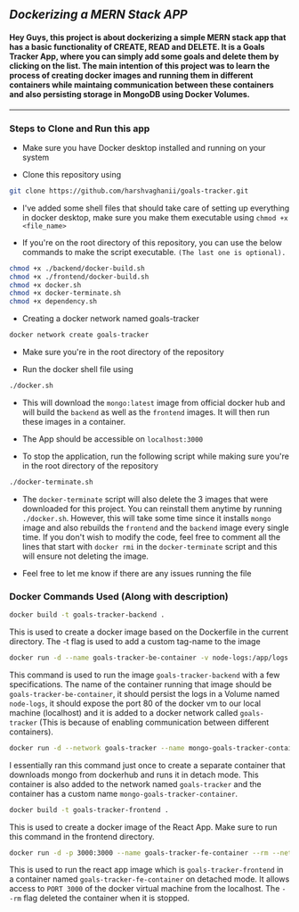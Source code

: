 ## ***Dockerizing a MERN Stack APP***

#### Hey Guys, this project is about dockerizing a simple MERN stack app that has a basic functionality of CREATE, READ and DELETE. It is a Goals Tracker App, where you can simply add some goals and delete them by clicking on the list. The main intention of this project was to learn the process of creating docker images and running them in different containers while maintaing communication between these containers and also persisting storage in MongoDB using Docker Volumes.

---

### Steps to Clone and Run this app

- Make sure you have Docker desktop installed and running on your system

- Clone this repository using 
```bash
git clone https://github.com/harshvaghanii/goals-tracker.git
```

- I've added some shell files that should take care of setting up everything in docker desktop, make sure you make them executable using `chmod +x <file_name>`

- If you're on the root directory of this repository, you can use the below commands to make the script executable. `(The last one is optional).`

```bash
chmod +x ./backend/docker-build.sh
chmod +x ./frontend/docker-build.sh
chmod +x docker.sh
chmod +x docker-terminate.sh
chmod +x dependency.sh
```

- Creating a docker network named goals-tracker

```bash
docker network create goals-tracker
```

- Make sure you're in the root directory of the repository

- Run the docker shell file using
```bash 
./docker.sh
```

- This will download the `mongo:latest` image from official docker hub and will build the `backend` as well as the `frontend` images. It will then run these images in a container.

- The App should be accessible on `localhost:3000`

- To stop the application, run the following script while making sure you're in the root directory of the repository
```bash
./docker-terminate.sh
```

- The `docker-terminate` script will also delete the 3 images that were downloaded for this project. You can reinstall them anytime by running `./docker.sh`. However, this will take some time since it installs `mongo` image and also rebuilds the `frontend` and the `backend` image every single time. If you don't wish to modify the code, feel free to comment all the lines that start with `docker rmi` in the `docker-terminate` script and this will ensure not deleting the image.

- Feel free to let me know if there are any issues running the file


### Docker Commands Used (Along with description)

```bash
docker build -t goals-tracker-backend .
```

This is used to create a docker image based on the Dockerfile in the current directory. The -t flag is used to add a custom tag-name to the image

```bash
docker run -d --name goals-tracker-be-container -v node-logs:/app/logs -p 80:80 --rm --network goals-tracker goals-tracker-backend
```

This command is used to run the image `goals-tracker-backend` with a few specifications. The name of the container running that image should be `goals-tracker-be-container`, it should persist the logs in a Volume named `node-logs`, it should expose the port 80 of the docker vm to our local machine (localhost) and it is added to a docker network called `goals-tracker` (This is because of enabling communication between different containers).

```bash
docker run -d --network goals-tracker --name mongo-goals-tracker-container mongo
```

I essentially ran this command just once to create a separate container that downloads mongo from dockerhub and runs it in detach mode. This container is also added to the network named `goals-tracker` and the container has a custom name `mongo-goals-tracker-container`.

```bash
docker build -t goals-tracker-frontend .
```

This is used to create a docker image of the React App. Make sure to run this command in the frontend directory.

```bash
docker run -d -p 3000:3000 --name goals-tracker-fe-container --rm --network goals-tracker goals-tracker-frontend
```

This is used to run the react app image which is `goals-tracker-frontend` in a container named `goals-tracker-fe-container` on detached mode. It allows access to `PORT 3000` of the docker virtual machine from the localhost. The `--rm` flag deleted the container when it is stopped.